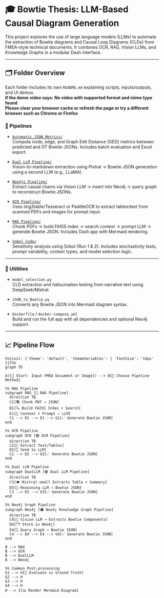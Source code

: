 # 🎓 Bowtie Thesis: LLM-Based Causal Diagram Generation

This project explores the use of large language models (LLMs) to automate the extraction of Bowtie diagrams and Causal Loop Diagrams (CLDs) from FMEA-style technical documents. It combines OCR, RAG, Vision LLMs, and Knowledge Graphs in a modular Dash interface.

---

## 🗂️ Folder Overview

Each folder includes its own `README.md` explaining scripts, inputs/outputs, and UI demos.
<br /> **If the demo video says: No video with supported format and mime type found**
<br /> **Please clear your browser cache or refresh the page or try a different browser such as Chrome or Firefox**

### 🚀 Pipelines

- [`Automatic_JSON_Metrics/`](./Automatic_JSON_Metrics)  
  Compute node, edge, and Graph Edit Distance (GED) metrics between predicted and GT Bowtie JSONs. Includes batch evaluation and Excel export.

- [`Dual LLM Pipeline/`](./Dual%20LLM%20Pipeline)  
  Vision-to-markdown extraction using Pixtral → Bowtie JSON generation using a second LLM (e.g., LLaMA).

- [`Neo4js Pipeline/`](./Neo4js%20Pipeline)  
  Extract causal chains via Vision LLM → insert into Neo4j → query graph to reconstruct Bowtie JSONs.

- [`OCR Pipeline/`](./OCR%20Pipeline)  
  Uses img2table/Tesseract or PaddleOCR to extract tables/text from scanned PDFs and images for prompt input.

- [`RAG Pipeline/`](./RAG%20Pipeline)  
  Chunk PDFs → build FAISS index → search context → prompt LLM → generate Bowtie JSON. Includes Dash app with Mermaid rendering.

- [`Sobol Code/`](./Sobol%20Code)  
  Sensitivity analysis using Sobol (Run 1 & 2). Includes stochasticity tests, prompt variability, context types, and model selection logic.

---

### 🧰 Utilities

- `model_selection.py`  
  CLD extraction and hallucination testing from narrative text using DeepSeek/Mistral.

- `JSON_to_Bowtie.py`  
  Converts any Bowtie JSON into Mermaid diagram syntax.

- `Dockerfile` / `docker-compose.yml`  
  Build and run the full app with all dependencies and optional Neo4j support.

---

## 📈 Pipeline Flow

```mermaid
%%{init: {'theme': 'default', 'themeVariables': { 'fontSize': '14px' }}}%%
graph TD

A([📄 Start: Input FMEA Document or Image]) --> B{🔀 Choose Pipeline Method}

%% RAG Pipeline
subgraph RAG [🔵 RAG Pipeline]
  direction TB
  C1[📚 Chunk PDF → JSON]
  D1[🔍 Build FAISS Index + Search]
  E1[🧠 Context + Prompt → LLM]
  C1 --> D1 --> E1 --> G1[✅ Generate Bowtie JSON]
end

%% OCR Pipeline
subgraph OCR [🟢 OCR Pipeline]
  direction TB
  C2[📸 Extract Text/Tables]
  D2[🧠 Send to LLM]
  C2 --> D2 --> G2[✅ Generate Bowtie JSON]
end

%% Dual LLM Pipeline
subgraph DualLLM [🟣 Dual LLM Pipeline]
  direction TB
  C3[👁️ Mistral-small Extracts Table + Summary]
  D3[🧠 Reasoning LLM → Bowtie JSON]
  C3 --> D3 --> G3[✅ Generate Bowtie JSON]
end

%% Neo4j Graph Pipeline
subgraph Neo4j [🟠 Neo4j Knowledge Graph Pipeline]
  direction TB
  C4[🧠 Vision LLM → Extracts Bowtie Components]
  D4[🗂️ Store in Neo4j]
  E4[🔄 Query Graph → Bowtie JSON]
  C4 --> D4 --> E4 --> G4[✅ Generate Bowtie JSON]
end

B --> RAG
B --> OCR
B --> DualLLM
B --> Neo4j

%% Common Post-processing
G1 --> H[📏 Evaluate vs Ground Truth]
G2 --> H
G3 --> H
G4 --> H
H --> I[📊 Render Mermaid Diagram]


